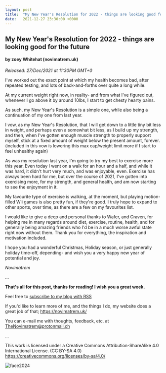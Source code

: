 ```yaml
---
layout: post
title:  "My New Year's Resolution for 2022 - things are looking good for the future"
date:   2021-12-27 23:30:00 +0000
---
```

## My New Year's Resolution for 2022 - things are looking good for the future
#### by zoey Whitehat (novimatrem.uk)
*Released: 27/Dec/2021 at 11:30PM GMT+0*


I've worked out the exact point at which my health becomes bad, after repeated testing, and lots of back-and-forths over quite a long while. 

At my current weight right now, in reality- and from what I've figured out, whenever I go above it by around 10lbs, I start to get chesty hearty pains.

As such, my New Year's Resolution is a simple one, while also being a continuation of my one from last year.

I vow, as my New Year's Resolution, that I will get down to a little tiny bit less in weight, and perhaps even a somewhat bit less, as I build up my strength, and then, when I've gotten enough muscle strength to properly support myself, stick at a fixed amount of weight below the present amount, forever. (included in this vow is lowering this max cap/weight limit more if I start to feel unhealthy again)

As was my resolution last year, I'm going to try my best to exercise more this year. Even today I went on a walk for an hour and a half, and while it was hard, it didn't hurt very much, and was enjoyable, even. 
Exercise has always been hard for me, but over the course of 2021, I've gotten into exercising more, for my strength, and general health, and am now starting to see the enjoyment in it.

My favourite type of exercise is walking, at the moment, but playing motion-filled Wii games is also pretty fun, if they're good. I truly hope to expand to other sports, over time, as there are a few on my favourites list.

I would like to give a deep and personal thanks to Wafer, and Craven, for helping me in many regards around diet, exercise, routine, health, and for generally being amazing friends who I'd be in a much worse awful state right now without them. Thank you for everything, the inspiration and motivation included.

I hope you had a wonderful Christmas, Holiday season, or just generally holiday time-off, depending- and wish you a very happy new year of potential and joy.

<i>Novimatrem</i>

...

**That's all for this post, thanks for reading! I wish you a great week.**

Feel free to <a href="https://novimatrem.gitlab.io/blog/feed.xml" target="_blank">subscribe to my blog with RSS</a>

If you'd like to learn more of me, and the things I do, my website does a great job of that; <a href="https://novimatrem.uk/" target="_blank">https://novimatrem.uk/</a>

You can e-mail me with thoughts, feedback, etc. at [TheNovimatrem@protonmail.ch](mailto:TheNovimatrem@protonmail.ch)

...

This work is licensed under a Creative Commons Attribution-ShareAlike 4.0 International License. (CC BY-SA 4.0)
<a href="https://creativecommons.org/licenses/by-sa/4.0/" target="_blank">https://creativecommons.org/licenses/by-sa/4.0/</a>

![face2024](https://gitlab.com/Novimatrem/blog/-/raw/master/face2024.png)

